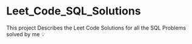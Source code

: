# Leet_Code_SQL_Solutions
 This project Describes the Leet Code Solutions for all the SQL Problems solved by me 💡
